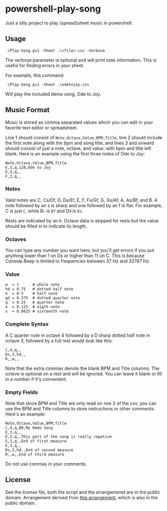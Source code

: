 # powershell-play-song
Just a silly project to play (spread)sheet music in powershell.

## Usage
`.\Play-Song.ps1 -Sheet .\<file>.csv -Verbose`

The verbose parameter is optional and will print note information. This is useful for finding errors in your sheet.

For example, this command:

`.\Play-Song.ps1 -Sheet .\odetojoy.csv`

Will play the included demo song, Ode to Joy.

## Music Format
Music is stored as comma separated values which you can edit in your favorite text editor or spreadsheet.

Line 1 should consist of `Note,Octave,Value,BPM,Title`, line 2 should include the first note along with the bpm and song title, and lines 3 and onward should consist of just a note, octave, and value, with bpm and title left blank. Here is an example using the first three notes of Ode to Joy:

```
Note,Octave,Value,BPM,Title
E,3,q,120,Ode to Joy
E,3,q,,
F,3,q,,
```

### Notes
Valid notes are C, Cs/Df, D, Ds/Ef, E, F, Fs/Gf, G, Gs/Af, A, As/Bf, and B. A note followed by an s is sharp and one followed by an f is flat. For example, C is just `C`, while B♭ is `Bf` and D♯ is `Ds`.

Rests are indicated by an `R`. Octave data is skipped for rests but the value should be filled in to indicate its length.

### Octaves
You can type any number you want here, but you'll get errors if you put anything lower than 1 on Ds or higher than 11 on C. This is because Console.Beep is limited to frequencies between 37 Hz and 32767 Hz.

### Value
```
w  = 1      # whole note
hd = 0.75   # dotted half note
h  = 0.5    # half note
qd = 0.375  # dotted quarter note
q  = 0.25   # quarter note
e  = 0.125  # eigth note
s  = 0.0625 # sixteenth note
```

### Complete Syntax
A C quarter note in octave 4 followed by a D sharp dotted half note in octave 3, followed by a full rest would look like this:
```
C,4,q,,
Ds,3,hd,,
R,,w,,
```
Note that the extra commas denote the blank BPM and Title columns. The octave is optional on a rest and will be ignored. You can leave it blank or fill in a number if it's convenient.

### Empty Fields
Note that since BPM and Title are only read on row 2 of the csv, you can use the BPM and Title columns to store instructions or other comments. Here's an example:
```
Note,Octave,Value,BPM,Title
C,4,q,80,My Demo Song
E,3,q,,
E,3,q,,This part of the song is really repetive
E,3,q,,End of first measure
E,3,q,,
Ds,3,hd,,End of second measure
R,,w,,End of third measure
```
Do not use commas in your comments.

## License
See the license file, both the script and the arrangemenet are in the public domain. Arrangement derived from [this arrangement](https://www.mutopiaproject.org/cgibin/piece-info.cgi?id=528), which is also in the public domain.

